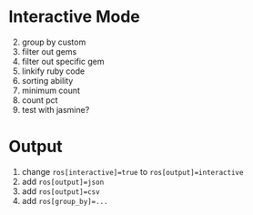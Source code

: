 Interactive Mode
================

2. group by custom
3. filter out gems
4. filter out specific gem
6. linkify ruby code
7. sorting ability
8. minimum count
9. count pct
10. test with jasmine?

Output
======

1. change `ros[interactive]=true` to `ros[output]=interactive`
2. add `ros[output]=json`
3. add `ros[output]=csv`
4. add `ros[group_by]=...`
